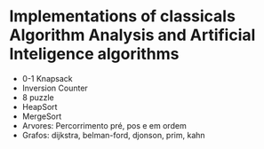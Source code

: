 # Implementations of classicals Algorithm Analysis and Artificial Inteligence algorithms

* 0-1 Knapsack
* Inversion Counter
* 8 puzzle
* HeapSort
* MergeSort
* Arvores: Percorrimento pré, pos e em ordem
* Grafos: dijkstra, belman-ford, djonson, prim, kahn
